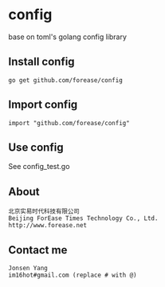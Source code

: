 config
========

base on toml's golang config library


## Install config

    go get github.com/forease/config

## Import config

    import "github.com/forease/config"


## Use config

See config_test.go


## About

    北京实易时代科技有限公司
    Beijing ForEase Times Technology Co., Ltd.
    http://www.forease.net
    
## Contact me

    Jonsen Yang
    im16hot#gmail.com (replace # with @)
